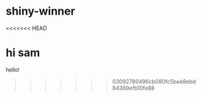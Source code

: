 # shiny-winner
<<<<<<< HEAD

hi sam
=======
hello!
>>>>>>> 03092780496cb080fc5bee8ebd84369efb10fe88
